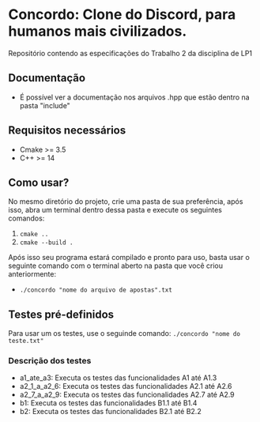 # Concordo: Clone do Discord, para humanos mais civilizados.
 Repositório contendo as especificações do Trabalho 2 da disciplina de LP1

## Documentação
- É possível ver a documentação nos arquivos .hpp que estão dentro na pasta "include"

## Requisitos necessários
- Cmake >= 3.5
- C++ >= 14

## Como usar?

No mesmo diretório do projeto, crie uma pasta de sua preferência, após isso, abra um terminal dentro dessa pasta e execute os seguintes comandos:

1. `cmake ..`
2. `cmake --build .`

Após isso seu programa estará compilado e pronto para uso, basta usar o seguinte comando com o terminal aberto na pasta que você criou anteriormente:

- `./concordo "nome do arquivo de apostas".txt`

## Testes pré-definidos
Para usar um os testes, use o seguinde comando:
`./concordo "nome do teste.txt"`

### Descrição dos testes
- a1_ate_a3: Executa os testes das funcionalidades A1 até A1.3
- a2_1_a_a2_6: Executa os testes das funcionalidades A2.1 até A2.6
- a2_7_a_a2_9: Executa os testes das funcionalidades A2.7 até A2.9
- b1: Executa os testes das funcionalidades B1.1 até B1.4
- b2: Executa os testes das funcionalidades B2.1 até B2.2
